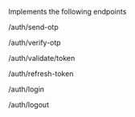 Implements the following endpoints

/auth/send-otp

/auth/verify-otp

/auth/validate/token

/auth/refresh-token

/auth/login

/auth/logout